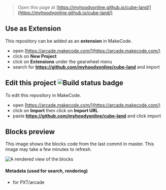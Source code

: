  


> Open this page at [https://myhoodyonline.github.io/cube-land/](https://myhoodyonline.github.io/cube-land/)

## Use as Extension

This repository can be added as an **extension** in MakeCode.

* open [https://arcade.makecode.com/](https://arcade.makecode.com/)
* click on **New Project**
* click on **Extensions** under the gearwheel menu
* search for **https://github.com/myhoodyonline/cube-land** and import

## Edit this project ![Build status badge](https://github.com/myhoodyonline/cube-land/workflows/MakeCode/badge.svg)

To edit this repository in MakeCode.

* open [https://arcade.makecode.com/](https://arcade.makecode.com/)
* click on **Import** then click on **Import URL**
* paste **https://github.com/myhoodyonline/cube-land** and click import

## Blocks preview

This image shows the blocks code from the last commit in master.
This image may take a few minutes to refresh.

![A rendered view of the blocks](https://github.com/myhoodyonline/cube-land/raw/master/.github/makecode/blocks.png)

#### Metadata (used for search, rendering)

* for PXT/arcade
<script src="https://makecode.com/gh-pages-embed.js"></script><script>makeCodeRender("{{ site.makecode.home_url }}", "{{ site.github.owner_name }}/{{ site.github.repository_name }}");</script>
